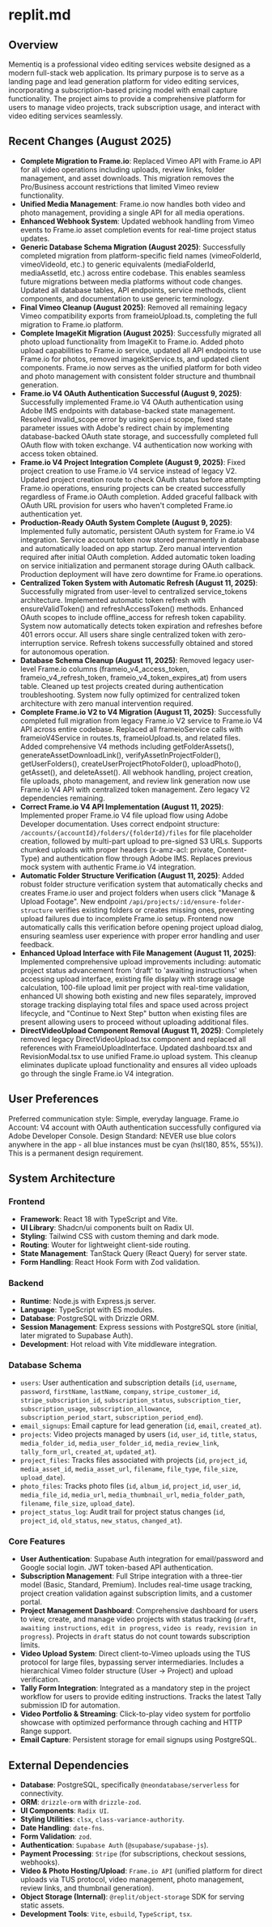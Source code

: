 # replit.md

## Overview
Mementiq is a professional video editing services website designed as a modern full-stack web application. Its primary purpose is to serve as a landing page and lead generation platform for video editing services, incorporating a subscription-based pricing model with email capture functionality. The project aims to provide a comprehensive platform for users to manage video projects, track subscription usage, and interact with video editing services seamlessly.

## Recent Changes (August 2025)
- **Complete Migration to Frame.io**: Replaced Vimeo API with Frame.io API for all video operations including uploads, review links, folder management, and asset downloads. This migration removes the Pro/Business account restrictions that limited Vimeo review functionality.
- **Unified Media Management**: Frame.io now handles both video and photo management, providing a single API for all media operations.
- **Enhanced Webhook System**: Updated webhook handling from Vimeo events to Frame.io asset completion events for real-time project status updates.
- **Generic Database Schema Migration (August 2025)**: Successfully completed migration from platform-specific field names (vimeoFolderId, vimeoVideoId, etc.) to generic equivalents (mediaFolderId, mediaAssetId, etc.) across entire codebase. This enables seamless future migrations between media platforms without code changes. Updated all database tables, API endpoints, service methods, client components, and documentation to use generic terminology.
- **Final Vimeo Cleanup (August 2025)**: Removed all remaining legacy Vimeo compatibility exports from frameioUpload.ts, completing the full migration to Frame.io platform.
- **Complete ImageKit Migration (August 2025)**: Successfully migrated all photo upload functionality from ImageKit to Frame.io. Added photo upload capabilities to Frame.io service, updated all API endpoints to use Frame.io for photos, removed imagekitService.ts, and updated client components. Frame.io now serves as the unified platform for both video and photo management with consistent folder structure and thumbnail generation.
- **Frame.io V4 OAuth Authentication Successful (August 9, 2025)**: Successfully implemented Frame.io V4 OAuth authentication using Adobe IMS endpoints with database-backed state management. Resolved invalid_scope error by using `openid` scope, fixed state parameter issues with Adobe's redirect chain by implementing database-backed OAuth state storage, and successfully completed full OAuth flow with token exchange. V4 authentication now working with access token obtained.
- **Frame.io V4 Project Integration Complete (August 9, 2025)**: Fixed project creation to use Frame.io V4 service instead of legacy V2. Updated project creation route to check OAuth status before attempting Frame.io operations, ensuring projects can be created successfully regardless of Frame.io OAuth completion. Added graceful fallback with OAuth URL provision for users who haven't completed Frame.io authentication yet.
- **Production-Ready OAuth System Complete (August 9, 2025)**: Implemented fully automatic, persistent OAuth system for Frame.io V4 integration. Service account token now stored permanently in database and automatically loaded on app startup. Zero manual intervention required after initial OAuth completion. Added automatic token loading on service initialization and permanent storage during OAuth callback. Production deployment will have zero downtime for Frame.io operations.
- **Centralized Token System with Automatic Refresh (August 11, 2025)**: Successfully migrated from user-level to centralized service_tokens architecture. Implemented automatic token refresh with ensureValidToken() and refreshAccessToken() methods. Enhanced OAuth scopes to include offline_access for refresh token capability. System now automatically detects token expiration and refreshes before 401 errors occur. All users share single centralized token with zero-interruption service. Refresh tokens successfully obtained and stored for autonomous operation.
- **Database Schema Cleanup (August 11, 2025)**: Removed legacy user-level Frame.io columns (frameio_v4_access_token, frameio_v4_refresh_token, frameio_v4_token_expires_at) from users table. Cleaned up test projects created during authentication troubleshooting. System now fully optimized for centralized token architecture with zero manual intervention required.
- **Complete Frame.io V2 to V4 Migration (August 11, 2025)**: Successfully completed full migration from legacy Frame.io V2 service to Frame.io V4 API across entire codebase. Replaced all frameioService calls with frameioV4Service in routes.ts, frameioUpload.ts, and related files. Added comprehensive V4 methods including getFolderAssets(), generateAssetDownloadLink(), verifyAssetInProjectFolder(), getUserFolders(), createUserProjectPhotoFolder(), uploadPhoto(), getAsset(), and deleteAsset(). All webhook handling, project creation, file uploads, photo management, and review link generation now use Frame.io V4 API with centralized token management. Zero legacy V2 dependencies remaining.
- **Correct Frame.io V4 API Implementation (August 11, 2025)**: Implemented proper Frame.io V4 file upload flow using Adobe Developer documentation. Uses correct endpoint structure: `/accounts/{accountId}/folders/{folderId}/files` for file placeholder creation, followed by multi-part upload to pre-signed S3 URLs. Supports chunked uploads with proper headers (x-amz-acl: private, Content-Type) and authentication flow through Adobe IMS. Replaces previous mock system with authentic Frame.io V4 integration.
- **Automatic Folder Structure Verification (August 11, 2025)**: Added robust folder structure verification system that automatically checks and creates Frame.io user and project folders when users click "Manage & Upload Footage". New endpoint `/api/projects/:id/ensure-folder-structure` verifies existing folders or creates missing ones, preventing upload failures due to incomplete Frame.io setup. Frontend now automatically calls this verification before opening project upload dialog, ensuring seamless user experience with proper error handling and user feedback.
- **Enhanced Upload Interface with File Management (August 11, 2025)**: Implemented comprehensive upload improvements including: automatic project status advancement from 'draft' to 'awaiting instructions' when accessing upload interface, existing file display with storage usage calculation, 100-file upload limit per project with real-time validation, enhanced UI showing both existing and new files separately, improved storage tracking displaying total files and space used across project lifecycle, and "Continue to Next Step" button when existing files are present allowing users to proceed without uploading additional files.
- **DirectVideoUpload Component Removal (August 11, 2025)**: Completely removed legacy DirectVideoUpload.tsx component and replaced all references with FrameioUploadInterface. Updated dashboard.tsx and RevisionModal.tsx to use unified Frame.io upload system. This cleanup eliminates duplicate upload functionality and ensures all video uploads go through the single Frame.io V4 integration.

## User Preferences
Preferred communication style: Simple, everyday language.
Frame.io Account: V4 account with OAuth authentication successfully configured via Adobe Developer Console.
Design Standard: NEVER use blue colors anywhere in the app - all blue instances must be cyan (hsl(180, 85%, 55%)). This is a permanent design requirement.

## System Architecture

### Frontend
- **Framework**: React 18 with TypeScript and Vite.
- **UI Library**: Shadcn/ui components built on Radix UI.
- **Styling**: Tailwind CSS with custom theming and dark mode.
- **Routing**: Wouter for lightweight client-side routing.
- **State Management**: TanStack Query (React Query) for server state.
- **Form Handling**: React Hook Form with Zod validation.

### Backend
- **Runtime**: Node.js with Express.js server.
- **Language**: TypeScript with ES modules.
- **Database**: PostgreSQL with Drizzle ORM.
- **Session Management**: Express sessions with PostgreSQL store (initial, later migrated to Supabase Auth).
- **Development**: Hot reload with Vite middleware integration.

### Database Schema
- `users`: User authentication and subscription details (`id`, `username`, `password`, `firstName`, `lastName`, `company`, `stripe_customer_id`, `stripe_subscription_id`, `subscription_status`, `subscription_tier`, `subscription_usage`, `subscription_allowance`, `subscription_period_start`, `subscription_period_end`).
- `email_signups`: Email capture for lead generation (`id`, `email`, `created_at`).
- `projects`: Video projects managed by users (`id`, `user_id`, `title`, `status`, `media_folder_id`, `media_user_folder_id`, `media_review_link`, `tally_form_url`, `created_at`, `updated_at`).
- `project_files`: Tracks files associated with projects (`id`, `project_id`, `media_asset_id`, `media_asset_url`, `filename`, `file_type`, `file_size`, `upload_date`).
- `photo_files`: Tracks photo files (`id`, `album_id`, `project_id`, `user_id`, `media_file_id`, `media_url`, `media_thumbnail_url`, `media_folder_path`, `filename`, `file_size`, `upload_date`).
- `project_status_log`: Audit trail for project status changes (`id`, `project_id`, `old_status`, `new_status`, `changed_at`).

### Core Features
- **User Authentication**: Supabase Auth integration for email/password and Google social login. JWT token-based API authentication.
- **Subscription Management**: Full Stripe integration with a three-tier model (Basic, Standard, Premium). Includes real-time usage tracking, project creation validation against subscription limits, and a customer portal.
- **Project Management Dashboard**: Comprehensive dashboard for users to view, create, and manage video projects with status tracking (`draft`, `awaiting instructions`, `edit in progress`, `video is ready`, `revision in progress`). Projects in `draft` status do not count towards subscription limits.
- **Video Upload System**: Direct client-to-Vimeo uploads using the TUS protocol for large files, bypassing server intermediaries. Includes a hierarchical Vimeo folder structure (User -> Project) and upload verification.
- **Tally Form Integration**: Integrated as a mandatory step in the project workflow for users to provide editing instructions. Tracks the latest Tally submission ID for automation.
- **Video Portfolio & Streaming**: Click-to-play video system for portfolio showcase with optimized performance through caching and HTTP Range support.
- **Email Capture**: Persistent storage for email signups using PostgreSQL.

## External Dependencies

- **Database**: PostgreSQL, specifically `@neondatabase/serverless` for connectivity.
- **ORM**: `drizzle-orm` with `drizzle-zod`.
- **UI Components**: `Radix UI`.
- **Styling Utilities**: `clsx`, `class-variance-authority`.
- **Date Handling**: `date-fns`.
- **Form Validation**: `zod`.
- **Authentication**: `Supabase Auth` (`@supabase/supabase-js`).
- **Payment Processing**: `Stripe` (for subscriptions, checkout sessions, webhooks).
- **Video & Photo Hosting/Upload**: `Frame.io API` (unified platform for direct uploads via TUS protocol, video management, photo management, review links, and thumbnail generation).
- **Object Storage (Internal)**: `@replit/object-storage` SDK for serving static assets.
- **Development Tools**: `Vite`, `esbuild`, `TypeScript`, `tsx`.
